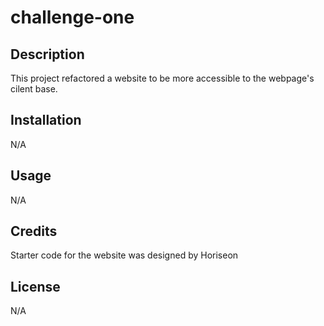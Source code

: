 # challenge-one

## Description

This project refactored a website to be more accessible to the webpage's cilent base.

## Installation

N/A

## Usage

N/A

## Credits

Starter code for the website was designed by Horiseon

## License

N/A
